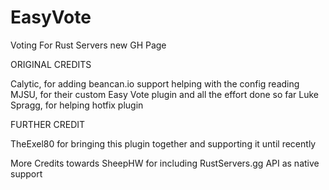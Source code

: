 # EasyVote
Voting For Rust Servers new GH Page

ORIGINAL CREDITS

Calytic, for adding beancan.io support helping with the config reading
MJSU, for their custom Easy Vote plugin and all the effort done so far
Luke Spragg, for helping hotfix plugin



FURTHER CREDIT

TheExel80 for bringing this plugin together and supporting it until recently 



More Credits towards SheepHW for including RustServers.gg API as native support
